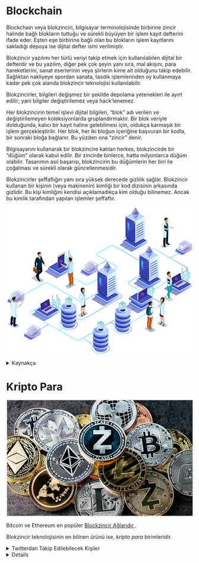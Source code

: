 # Blockchain
Blockchain veya blokzinciri, bilgisayar terminolojisinde birbirine zincir halinde bağlı blokların tuttuğu ve sürekli büyüyen bir işlem kayıt defterini ifade eder.
Eşten eşe birbirine bağlı olan bu blokların işlem kayıtlarını sakladığı depoya ise dijital defter ismi verilmiştir.

Blokzincir yazılımı her türlü veriyi takip etmek için kullanılabilen dijital bir defterdir ve bu yazılım, diğer pek çok şeyin yanı sıra, mal akışını, para hareketlerini, sanat eserlerinin veya şiirlerin kime ait olduğunu takip edebilir. Sağlıktan nakliyeye spordan sanata, tasdik işlemlerinden oy kullanmaya kadar pek çok alanda blokzincir teknolojisi kullanılabilir.

Blokzincirler, bilgileri değişmez bir şekilde depolama yetenekleri ile ayırt edilir; yani bilgiler değiştirilemez veya hack’lenemez.

Her blokzincirin temel işlevi dijital bilgileri, “blok” adı verilen ve değiştirilemeyen koleksiyonlarda gruplandırmaktır. Bir blok veriyle dolduğunda, kalıcı bir kayıt haline gelebilmesi için, oldukça karmaşık bir işlem gerçekleştirilir. Her blok, her iki bloğun içeriğine başvuran bir kodla, bir sonraki bloğa bağlanır. Bu yüzden ona “zincir” denir.

Bilgisayarını kullanarak bir blokzincire katılan herkes, blokzincirde bir “düğüm” olarak kabul edilir. Bir zincirde binlerce, hatta milyonlarca düğüm olabilir. Tasarımın asıl başarısı, blokzincirin bu düğümlerin her biri ile çoğalması ve sürekli olarak güncellenmesidir.

Blokzincirler şeffaflığın yanı sıra yüksek derecede gizlilik sağlar. Blokzincir kullanan bir kişinin (veya makinenin) kimliği bir kod dizisinin arkasında gizlidir. Bu kişi kimliğini kendisi açıklamadıkça kim olduğu bilinemez. Ancak bu kimlik tarafından yapılan işlemler şeffaftır.

<p align="center">
 
<img src="images/blockchain-yapisi.png">

</p>

<details>

<summary> Kaynakça </summary>
https://www.btcturk.com/bilgi-platformu/blockchain-blokzinciri-teknolojisi-nedir/ \
https://www.paribu.com/blog/sozluk/blokzincir-nedir/ \
https://duzce.edu.tr/yonetim-bilisim-sistemleri/Sayfa/8C9A/blockchain-nedir-#:~:text=Bloklardan%20olu%C5%9Fan%20zincir%20yap%C4%B1daki%20Blockchain,bilgilerden%20her%20biri%20bir%20bloktur 

</details>

# Kripto Para

<p align="center">

<img src="images/kripto-para.jpg">

</p>

Bitcoin ve Ethereum en popüler <a href="https://coinmarketcap.com/"> Blockzincir Ağlarıdır </a>.  

Blokzincir teknolojisinin en bilinen ürünü ise, _kripto para_ birimleridir.






<details>

<summary> Twitterdan Takip Edilebilecek Kişiler </summary>
https://twitter.com/professortrk?s=11 \
https://twitter.com/erhanunall?s=11 \
https://twitter.com/proftrader12?s=11 \
https://twitter.com/cryptotrader060?s=11 \
https://twitter.com/cryptoerge?s=11

</details>
 
<details>  
